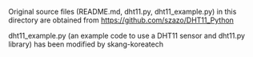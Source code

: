 Original source files (README.md, dht11.py, dht11_example.py) in this directory are obtained from
https://github.com/szazo/DHT11_Python

dht11_example.py (an example code to use a DHT11 sensor and dht11.py library) has been modified by skang-koreatech
 
